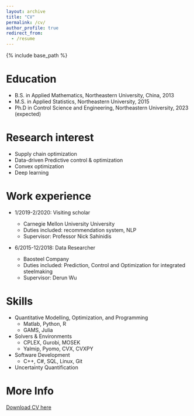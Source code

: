 ```yaml
---
layout: archive
title: "CV"
permalink: /cv/
author_profile: true
redirect_from:
  - /resume
---
```


{% include base_path %}

Education
======
* B.S. in Applied Mathematics, Northeastern University, China, 2013
* M.S. in Applied Statistics, Northeastern University, 2015
* Ph.D in Control Science and Engineering, Northeastern University, 2023 (expected)

Research interest
======
* Supply chain optimization
* Data-driven Predictive control & optimization
* Convex optimization
* Deep learning

Work experience
======
* 1/2019-2/2020: Visiting scholar
  * Carnegie Mellon University University
  * Duties included: recommendation system, NLP
  * Supervisor: Professor Nick Sahinidis

* 6/2015-12/2018: Data Researcher
  * Baosteel Company
  * Duties included: Prediction, Control and Optimization for integrated steelmaking
  * Supervisor: Derun Wu
  
Skills
======
* Quantitative Modelling, Optimization, and Programming
  * Matlab, Python, R
  * GAMS, Julia 
* Solvers & Environments
  * CPLEX, Gurobi, MOSEK
  * Yalmip, Pyomo, CVX, CVXPY
* Software Development
  * C++, C#, SQL, Linux, Git
* Uncertainty Quantification

More Info
======
[Download CV here](https://meetyangyang.github.io/files/cv_eng.pdf)
<!-- Publications
======
  <ul>{% for post in site.publications %}
    {% include archive-single-cv.html %}
  {% endfor %}</ul> -->

<!-- Talks
======
  <ul>{% for post in site.talks %}
    {% include archive-single-talk-cv.html %}
  {% endfor %}</ul> -->
  
<!-- Teaching
======
  <ul>{% for post in site.teaching %}
    {% include archive-single-cv.html %}
  {% endfor %}</ul> -->
  
<!-- Service and leadership
======
* Currently signed in to 43 different slack teams -->
